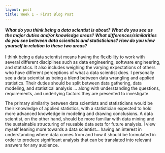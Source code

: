 ```yaml
---
layout: post
title: Week 1 - First Blog Post
---
```


#### _What do you think being a data scientist is about? What do you see as the major duties and/or knowledge areas? What differences/similarities do you see between data scientists and statisticians? How do you view yourself in relation to these two areas?_

I think being a data scientist means having the flexibility to work with several different disciplines such as data engineering, software engineering, and statistics. It also includes weighing the varying expectations of others who have different perceptions of what a data scientist does. I personally see a data scientist as being a blend between data wrangling and applied statistics. Their duties should be split between data gathering, data modeling, and statistical analysis ... along with understanding the questions, requirements, and underlying factors they are presented to investigate.

The primary similarity between data scientists and statisticians would be their knowledge of applied statistics, with a statistician expected to hold more advanced knowledge in modeling and drawing conclusions. A data scientist, on the other hand, should be more familiar with data mining and the sustainable structuring of reusable data sets for future analysis. I view myself leaning more towards a data scientist... having an interest in understanding where data comes from and how it should be formulated in order to produce significant analysis that can be translated into relevant answers for any audience.
